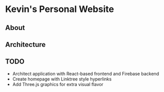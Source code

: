 # Kevin's Personal Website

## About

## Architecture

## TODO
- Architect application with React-based frontend and Firebase backend
- Create homepage with Linktree style hyperlinks
- Add Three.js graphics for extra visual flavor

